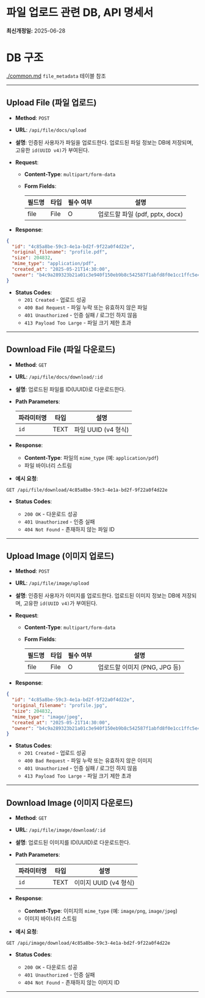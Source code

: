# 파일 업로드 관련 DB, API 명세서
**최신개정일:** 2025-06-28

# DB 구조

[./common.md](./common.md) `file_metadata` 테이블 참조 

---

## Upload File (파일 업로드)

* **Method**: `POST`
* **URL**: `/api/file/docs/upload`
* **설명**: 인증된 사용자가 파일을 업로드한다. 업로드된 파일 정보는 DB에 저장되며, 고유한 `id(UUID v4)`가 부여된다.

* **Request**:
  * **Content-Type**: `multipart/form-data`
  * **Form Fields**:

    | 필드명  | 타입   | 필수 여부 | 설명                    |
    | ---- | ---- | ----- | --------------------- |
    | file | File | O   | 업로드할 파일 (pdf, pptx, docx) |

* **Response**:

```json
{
  "id": "4c85a8be-59c3-4e1a-bd2f-9f22a0f4d22e",
  "original_filename": "profile.pdf",
  "size": 204832,
  "mime_type": "application/pdf",
  "created_at": "2025-05-21T14:30:00",
  "owner": "b4c9a289323b21a01c3e940f150eb9b8c542587f1abfd8f0e1cc1ffc5e475514",
}
```

* **Status Codes**:
  * `201 Created` - 업로드 성공
  * `400 Bad Request` - 파일 누락 또는 유효하지 않은 파일
  * `401 Unauthorized` - 인증 실패 / 로그인 하지 않음
  * `413 Payload Too Large` - 파일 크기 제한 초과

---

## Download File (파일 다운로드)

* **Method**: `GET`
* **URL**: `/api/file/docs/download/:id`
* **설명**: 업로드된 파일를 ID(UUID)로 다운로드한다.

* **Path Parameters**:

  | 파라미터명 | 타입   | 설명               |
  | ----- | ---- | ---------------- |
  | `id`  | TEXT | 파일 UUID (v4 형식) |

* **Response**:
  * **Content-Type**: 파일의 `mime_type` (예: `application/pdf`)
  * 파일 바이너리 스트림

* **예시 요청**:

```http
GET /api/file/download/4c85a8be-59c3-4e1a-bd2f-9f22a0f4d22e
```


* **Status Codes**:

  * `200 OK` - 다운로드 성공
  * `401 Unauthorized` - 인증 실패
  * `404 Not Found` - 존재하지 않는 파일 ID

---

## Upload Image (이미지 업로드)

* **Method**: `POST`
* **URL**: `/api/file/image/upload`
* **설명**: 인증된 사용자가 이미지를 업로드한다. 업로드된 이미지 정보는 DB에 저장되며, 고유한 `id(UUID v4)`가 부여된다.

* **Request**:
  * **Content-Type**: `multipart/form-data`
  * **Form Fields**:

    | 필드명  | 타입   | 필수 여부 | 설명                    |
    | ---- | ---- | ----- | --------------------- |
    | file | File | O   | 업로드할 이미지 (PNG, JPG 등) |

* **Response**:

```json
{
  "id": "4c85a8be-59c3-4e1a-bd2f-9f22a0f4d22e",
  "original_filename": "profile.jpg",
  "size": 204832,
  "mime_type": "image/jpeg",
  "created_at": "2025-05-21T14:30:00",
  "owner": "b4c9a289323b21a01c3e940f150eb9b8c542587f1abfd8f0e1cc1ffc5e475514",
}
```

* **Status Codes**:
  * `201 Created` - 업로드 성공
  * `400 Bad Request` - 파일 누락 또는 유효하지 않은 이미지
  * `401 Unauthorized` - 인증 실패 / 로그인 하지 않음
  * `413 Payload Too Large` - 파일 크기 제한 초과

---

## Download Image (이미지 다운로드)

* **Method**: `GET`
* **URL**: `/api/file/image/download/:id`
* **설명**: 업로드된 이미지를 ID(UUID)로 다운로드한다.

* **Path Parameters**:

  | 파라미터명 | 타입   | 설명               |
  | ----- | ---- | ---------------- |
  | `id`  | TEXT | 이미지 UUID (v4 형식) |

* **Response**:
  * **Content-Type**: 이미지의 `mime_type` (예: `image/png`, `image/jpeg`)
  * 이미지 바이너리 스트림

* **예시 요청**:

```http
GET /api/image/download/4c85a8be-59c3-4e1a-bd2f-9f22a0f4d22e
```


* **Status Codes**:

  * `200 OK` - 다운로드 성공
  * `401 Unauthorized` - 인증 실패
  * `404 Not Found` - 존재하지 않는 이미지 ID

---